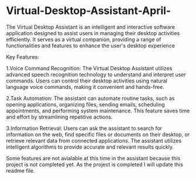 # Virtual-Desktop-Assistant-April-
The Virtual Desktop Assistant is an intelligent and interactive software application designed to assist users in managing their desktop activities efficiently. It serves as a virtual companion, providing a range of functionalities and features to enhance the user's desktop experience

Key Features:

1.Voice Command Recognition: The Virtual Desktop Assistant utilizes advanced speech recognition technology to understand and interpret user commands. Users can control their desktop activities using natural language voice commands, making it convenient and hands-free.

2.Task Automation: The assistant can automate routine tasks, such as opening applications, organizing files, sending emails, scheduling appointments, and performing system maintenance. This feature saves time and effort by streamlining repetitive actions.

3.Information Retrieval: Users can ask the assistant to search for information on the web, find specific files or documents on their desktop, or retrieve relevant data from connected applications. The assistant utilizes intelligent algorithms to provide accurate and relevant results quickly.

Some features are not avialable at this time in the assistant because this project is not completed yet. As the project is completed I will update this readme file.
